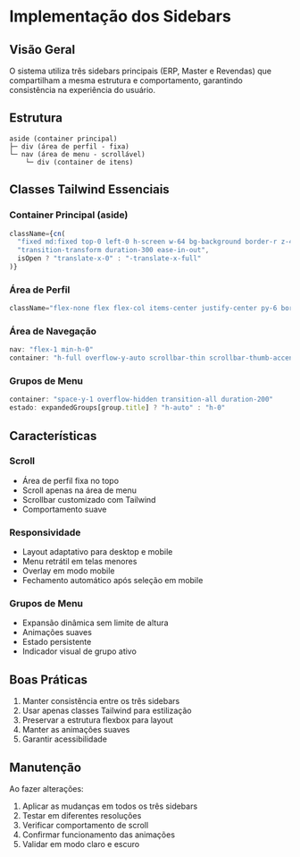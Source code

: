 # Implementação dos Sidebars

## Visão Geral
O sistema utiliza três sidebars principais (ERP, Master e Revendas) que compartilham a mesma estrutura e comportamento, garantindo consistência na experiência do usuário.

## Estrutura
```
aside (container principal)
├─ div (área de perfil - fixa)
└─ nav (área de menu - scrollável)
    └─ div (container de itens)
```

## Classes Tailwind Essenciais

### Container Principal (aside)
```typescript
className={cn(
  "fixed md:fixed top-0 left-0 h-screen w-64 bg-background border-r z-40 flex flex-col",
  "transition-transform duration-300 ease-in-out",
  isOpen ? "translate-x-0" : "-translate-x-full"
)}
```

### Área de Perfil
```typescript
className="flex-none flex flex-col items-center justify-center py-6 border-b w-full px-2"
```

### Área de Navegação
```typescript
nav: "flex-1 min-h-0"
container: "h-full overflow-y-auto scrollbar-thin scrollbar-thumb-accent scrollbar-track-transparent p-4"
```

### Grupos de Menu
```typescript
container: "space-y-1 overflow-hidden transition-all duration-200"
estado: expandedGroups[group.title] ? "h-auto" : "h-0"
```

## Características

### Scroll
- Área de perfil fixa no topo
- Scroll apenas na área de menu
- Scrollbar customizado com Tailwind
- Comportamento suave

### Responsividade
- Layout adaptativo para desktop e mobile
- Menu retrátil em telas menores
- Overlay em modo mobile
- Fechamento automático após seleção em mobile

### Grupos de Menu
- Expansão dinâmica sem limite de altura
- Animações suaves
- Estado persistente
- Indicador visual de grupo ativo

## Boas Práticas
1. Manter consistência entre os três sidebars
2. Usar apenas classes Tailwind para estilização
3. Preservar a estrutura flexbox para layout
4. Manter as animações suaves
5. Garantir acessibilidade

## Manutenção
Ao fazer alterações:
1. Aplicar as mudanças em todos os três sidebars
2. Testar em diferentes resoluções
3. Verificar comportamento de scroll
4. Confirmar funcionamento das animações
5. Validar em modo claro e escuro
